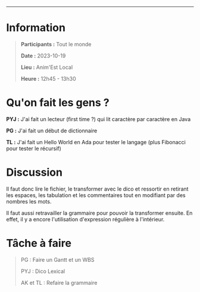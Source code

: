 ---
# Information

>**Participants :** Tout le monde
>
>**Date :** 2023-10-19
>
>**Lieu :** Anim'Est Local
>
>**Heure :** 12h45 - 13h30

# Qu'on fait les gens ? 

**PYJ :** J'ai fait un lecteur (first time ?) qui lit caractère par caractère en Java

**PG :** J'ai fait un début de dictionnaire

**TL :** J'ai fait un Hello World en Ada pour tester le langage (plus Fibonacci pour tester le récursif)

# Discussion

Il faut donc lire le fichier, le transformer avec le dico et ressortir en retirant les espaces, les tabulation et les commentaires tout en modifiant par des nombres les mots.

Il faut aussi retravailler la grammaire pour pouvoir la transformer ensuite. En effet, il y a encore l'utilisation d'expression régulière à l'intérieur.

# Tâche à faire

> PG : Faire un Gantt et un WBS
>
> PYJ : Dico Lexical
>
> AK et TL : Refaire la grammaire

